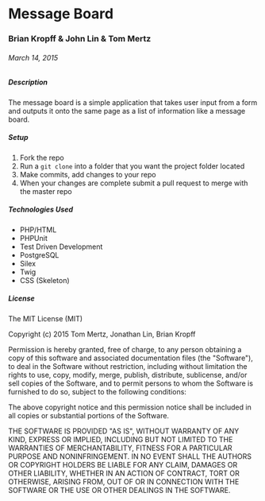 # Message Board

### Brian Kropff & John Lin & Tom Mertz

###### March 14, 2015

##### Description

The message board is a simple application that takes user input from a form and outputs it onto the same page as a list of information like a message board.


##### Setup

1. Fork the repo
2. Run a `git clone` into a folder that you want the project folder located
3. Make commits, add changes to your repo
4. When your changes are complete submit a pull request to merge with the master repo

##### Technologies Used

* PHP/HTML
* PHPUnit
* Test Driven Development
* PostgreSQL
* Silex
* Twig
* CSS (Skeleton)

##### License

The MIT License (MIT)

Copyright (c) 2015 Tom Mertz, Jonathan Lin, Brian Kropff

Permission is hereby granted, free of charge, to any person obtaining a copy
of this software and associated documentation files (the "Software"), to deal
in the Software without restriction, including without limitation the rights
to use, copy, modify, merge, publish, distribute, sublicense, and/or sell
copies of the Software, and to permit persons to whom the Software is
furnished to do so, subject to the following conditions:

The above copyright notice and this permission notice shall be included in
all copies or substantial portions of the Software.

THE SOFTWARE IS PROVIDED "AS IS", WITHOUT WARRANTY OF ANY KIND, EXPRESS OR
IMPLIED, INCLUDING BUT NOT LIMITED TO THE WARRANTIES OF MERCHANTABILITY,
FITNESS FOR A PARTICULAR PURPOSE AND NONINFRINGEMENT. IN NO EVENT SHALL THE
AUTHORS OR COPYRIGHT HOLDERS BE LIABLE FOR ANY CLAIM, DAMAGES OR OTHER
LIABILITY, WHETHER IN AN ACTION OF CONTRACT, TORT OR OTHERWISE, ARISING FROM,
OUT OF OR IN CONNECTION WITH THE SOFTWARE OR THE USE OR OTHER DEALINGS IN
THE SOFTWARE.
